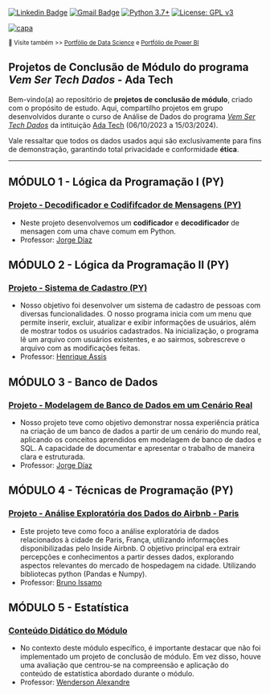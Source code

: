[![Linkedin Badge](https://img.shields.io/badge/-SarahFR-blue?style=flat-square&logo=Linkedin&logoColor=white&link=https://www.linkedin.com/in/sarahfrezende/)](https://www.linkedin.com/in/sarahfrezende/) 
[![Gmail Badge](https://img.shields.io/badge/-Gmail-c14438?style=flat-square&logo=Gmail&logoColor=white&link=mailto:tgmarinho@gmail.com)](mailto:sarahfrezende@gmail.com) [![Python 3.7+](https://img.shields.io/badge/python-3.7+-blue.svg)](https://www.python.org/downloads/release/python-360/) [![License: GPL v3](https://img.shields.io/badge/License-GPLv3-blue.svg)](https://www.gnu.org/licenses/gpl-3.0) 

[![capa](https://media.discordapp.net/attachments/1063559719291199599/1200114082808872990/Thumb-Adafff.png?ex=65ce3ad6&is=65bbc5d6&hm=73ba2476bea25dd82035533bc19dbfc011eecc545c71eab974603027747ee957&=&format=webp&quality=lossless&width=1025&height=259)](https://github.com/SarahFeanor?tab=repositories)

<sub> 🔗 Visite também >> [Portfólio de Data Science](https://github.com/sarahfeanor/Portfolio-DataScience) e [Portfólio de Power BI](https://github.com/SarahFeanor/Portfolio_PowerBI) </sub>

## Projetos de Conclusão de Módulo do programa _Vem Ser Tech Dados_ - Ada Tech 

Bem-vindo(a) ao repositório de **projetos de conclusão de módulo**, criado com o propósito de estudo. Aqui, compartilho projetos em grupo desenvolvidos durante o curso de Análise de Dados do programa [_Vem Ser Tech Dados_](https://ada.tech/sou-aluno/programas/ifood-vem-ser-tech) da intituição [Ada Tech](https://ada.tech/) (06/10/2023 a 15/03/2024). 

Vale ressaltar que todos os dados usados aqui são exclusivamente para fins de demonstração, garantindo total privacidade e conformidade **ética**. 

---

## MÓDULO 1 - Lógica da Programação I (PY) 
### [Projeto - Decodificador e Codififcador de Mensagens (PY)](https://github.com/SarahFeanor/Data_Modeling_Project_ADAtech) 
- Neste projeto desenvolvemos um **codificador** e **decodificador** de mensagen com uma chave comum em Python.
- Professor: [Jorge Díaz](https://www.linkedin.com/in/jchambyd/)
    
## MÓDULO 2 - Lógica da Programação II (PY) 
### [Projeto - Sistema de Cadastro (PY)](https://github.com/SarahFeanor/Registration_System_Project_AdaTech) 
- Nosso objetivo foi desenvolver um sistema de cadastro de pessoas com diversas funcionalidades. O nosso programa inicia com um menu que permite inserir, excluir, atualizar e exibir informações de usuários, além de mostrar todos os usuários cadastrados. Na inicialização, o programa lê um arquivo com usuários existentes, e ao sairmos, sobrescreve o arquivo com as modificações feitas.
- Professor: [Henrique Assis](https://www.linkedin.com/in/henrique-assis-cordeiro-964748118/)

## MÓDULO 3 - Banco de Dados 
### [Projeto - Modelagem de Banco de Dados em um Cenário Real](https://github.com/SarahFeanor/Data_Modeling_Project_ADAtech) 
- Nosso projeto teve como objetivo demonstrar nossa experiência prática na criação de um banco de dados a partir de um cenário do mundo real, aplicando os conceitos aprendidos em modelagem de banco de dados e SQL. A capacidade de documentar e apresentar o trabalho de maneira clara e estruturada.
- Professor: [Jorge Díaz](https://www.linkedin.com/in/jchambyd/)

## MÓDULO 4 - Técnicas de Programação (PY)
### [Projeto - Análise Exploratória dos Dados do Airbnb - Paris](https://github.com/SarahFeanor/Airbnb_Paris_EDA_Project_ADATech) 
- Este projeto teve como foco a análise exploratória de dados relacionados à cidade de Paris, França, utilizando informações disponibilizadas pelo Inside Airbnb. O objetivo principal era extrair percepções e conhecimentos a partir desses dados, explorando aspectos relevantes do mercado de hospedagem na cidade. Utilizando bibliotecas python (Pandas e Numpy).
- Professor: [Bruno Issamo](https://www.linkedin.com/in/bruno-issamo-7a977311a/)

## MÓDULO 5 - Estatística
### [Conteúdo Didático do Módulo](https://github.com/SarahFeanor/Projetos_Curso_AdaTech/tree/main/Downloads/Cursa_ADA_notesbooks/Modulo%2005%20-%20Estat%C3%ADstica)
- No contexto deste módulo específico, é importante destacar que não foi implementado um projeto de conclusão de módulo. Em vez disso, houve uma avaliação que centrou-se na compreensão e aplicação do conteúdo de estatística abordado durante o módulo.
- Professor: [Wenderson Alexandre](https://www.linkedin.com/in/wenderson-alexandre-s-s-perfe?utm_source=share&utm_campaign=share_via&utm_content=profile&utm_medium=ios_app)
